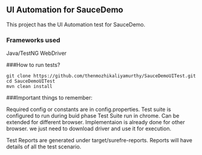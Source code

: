 ## UI Automation for SauceDemo

This project has the UI Automation test for SauceDemo. 

### Frameworks used

Java/TestNG 
WebDriver

###How to run tests?
```
git clone https://github.com/thenmozhikaliyamurthy/SauceDemoUITest.git
cd SauceDemoUITest
mvn clean install 
```

###Important things to remember:

Required config or constants are in config.properties.
Test suite is configured to run during buid phase
Test Suite run in chrome. Can be extended for different browser. 
Implementaion is already done for other browser. we just need to download driver and use it for execution.

Test Reports are generated under target/surefre-reports. Reports will have details of all the test scenario.
